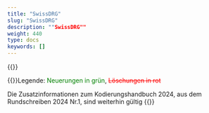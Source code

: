 ```yaml
---
title: "SwissDRG"
slug: "SwissDRG"
description: ""SwissDRG""
weight: 440
type: docs
keywords: []
---
```


{{<printButton>}}
    
  
  
  {{<markdown>}}Legende: <font color="green">Neuerungen in grün</font>, <font color="red">~~Löschungen in rot~~</font>
  
Die Zusatzinformationen zum Kodierungshandbuch 2024, aus dem Rundschreiben 2024 Nr.1, sind weiterhin gültig
{{</markdown>}}

